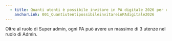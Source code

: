 ```yaml
---
  - title: Quanti utenti è possibile invitare in PA digitale 2026 per una singola PA?
    anchorLink: 001_QuantiutentipossibileinvitareinPAdigitale2026
---
```


Oltre al ruolo di Super admin, ogni PA può avere un massimo di 3 utenze nel ruolo di Admin.
